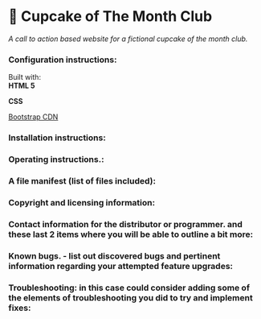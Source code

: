 # 🧁 Cupcake of The Month Club

*A call to action based website for a fictional cupcake of the month club.*

### Configuration instructions:
Built with:
<br>
**HTML 5**

**CSS**

[Bootstrap CDN](https://getbootstrap.com/docs/5.2/getting-started/introduction/)

### Installation instructions:

### Operating instructions.:

### A file manifest (list of files included):

### Copyright and licensing information:

### Contact information for the distributor or programmer. and these last 2 items where you will be able to outline a bit more:  

### Known bugs. - list out discovered bugs and pertinent information regarding your attempted feature upgrades:

### Troubleshooting: in this case could consider adding some of the elements of troubleshooting you did to try and implement fixes: